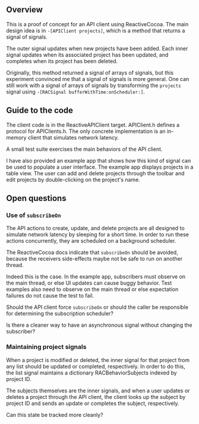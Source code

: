 ## Overview

This is a proof of concept for an API client using ReactiveCocoa. The main
design idea is in `-[APIClient projects]`, which is a method that returns a
signal of signals.

The outer signal updates when new projects have been added. Each inner signal
updates when its associated project has been updated, and completes when its
project has been deleted.

Originally, this method returned a signal of arrays of signals, but this
experiment convinced me that a signal of signals is more general. One can still
work with a signal of arrays of signals by transforming the `projects` signal
using `-[RACSignal bufferWithTime:onScheduler:]`.

## Guide to the code

The client code is in the ReactiveAPIClient target. APIClient.h defines a
protocol for APIClients.h. The only concrete implementation is an in-memory
client that simulates network latency.

A small test suite exercises the main behaviors of the API client.

I have also provided an example app that shows how this kind of signal can be
used to populate a user interface. The example app displays projects in a table
view. The user can add and delete projects through the toolbar and edit
projects by double-clicking on the project's name.

## Open questions

### Use of `subscribeOn`

The API actions to create, update, and delete projects are all designed to
simulate network latency by sleeping for a short time. In order to run these
actions concurrently, they are scheduled on a background scheduler.

The ReactiveCocoa docs indicate that `subscribeOn` should be avoided, because
the receivers side-effects maybe not be safe to run on another thread.

Indeed this is the case. In the example app, subscribers must observe on the
main thread, or else UI updates can cause buggy behavior. Test examples also
need to observe on the main thread or else expectation failures do not cause
the test to fail.

Should the API client force `subscribeOn` or should the caller be responsible
for determining the subscription scheduler?

Is there a cleaner way to have an asynchronous signal without changing the
subscriber?

### Maintaining project signals

When a project is modified or deleted, the inner signal for that project from
any list should be updated or completed, respectively. In order to do this, the
list signal maintains a dictionary RACBehaviorSubjects indexed by project ID.

The subjects themselves are the inner signals, and when a user updates or
deletes a project through the API client, the client looks up the subject by
project ID and sends an update or completes the subject, respectively.

Can this state be tracked more cleanly?
